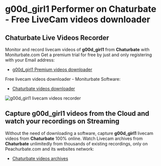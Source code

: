 # g00d_girl1 Performer on Chaturbate - Free LiveCam videos downloader

## Chaturbate Live Videos Recorder

Monitor and record livecam videos of **g00d_girl1** from **Chaturbate** with Moniturbate.com
Get a premium trial for free by just and only registering with your Email address:
* [g00d_girl1 Premium videos downloader](https://moniturbate.com/request-demo-licence-key.html)

Free livecam videos downloader - Moniturbate Software:
* [Chaturbate videos downloader](https://moniturbate.com/moniturbate-download-software.html)

![g00d_girl1 livecam videos recorder](https://peachurnet.com/templates/moniturbate-software.png)


## Capture g00d_girl1 videos from the Cloud and watch your recordings on Streaming

Without the need of downloading a software, capture **g00d_girl1** livecam videos from **Chaturbate** 100% online.
Watch Livecam archives from **Chaturbate** unlimitedly from thousands of existing recordings, only on Peachurbate.com and its websites network:
* [Chaturbate videos archives](https://peachurnet.com/)